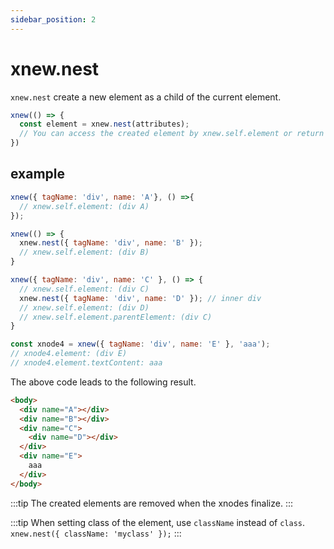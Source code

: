 ```yaml
---
sidebar_position: 2
---
```


# xnew.nest
`xnew.nest` create a new element as a child of the current element.  

```js
xnew(() => {
  const element = xnew.nest(attributes);
  // You can access the created element by xnew.self.element or return value.
})
```

## example
```js
xnew({ tagName: 'div', name: 'A'}, () =>{
  // xnew.self.element: (div A)
});

xnew(() => {
  xnew.nest({ tagName: 'div', name: 'B' });
  // xnew.self.element: (div B)
}

xnew({ tagName: 'div', name: 'C' }, () => { 
  // xnew.self.element: (div C)
  xnew.nest({ tagName: 'div', name: 'D' }); // inner div
  // xnew.self.element: (div D)
  // xnew.self.element.parentElement: (div C)
}

const xnode4 = xnew({ tagName: 'div', name: 'E' }, 'aaa');
// xnode4.element: (div E)
// xnode4.element.textContent: aaa
```
The above code leads to the following result.
```html
<body>
  <div name="A"></div>
  <div name="B"></div>
  <div name="C">
    <div name="D"></div>
  </div>
  <div name="E">
    aaa
  </div>
</body>
```

:::tip
The created elements are removed when the xnodes finalize.
:::

:::tip
When setting class of the element, use `className` instead of `class`.  
`xnew.nest({ className: 'myclass' });`
:::